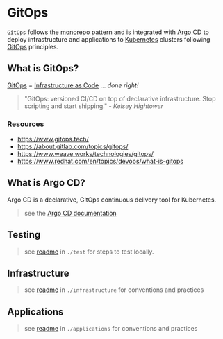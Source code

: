 # GitOps

`GitOps` follows the [monorepo](https://en.wikipedia.org/wiki/Monorepo) pattern and is integrated with [Argo CD](https://argo-cd.readthedocs.io/en/stable/) to deploy infrastructure and applications to [Kubernetes](https://kubernetes.io/) clusters following [GitOps](https://www.gitops.tech/) principles.

## What is GitOps?

[GitOps](https://en.wikipedia.org/wiki/DevOps#GitOps) = [Infrastructure as Code](https://en.wikipedia.org/wiki/Infrastructure_as_code) ... *done right!*

> "GitOps: versioned CI/CD on top of declarative infrastructure. Stop scripting and start shipping."
\- *Kelsey Hightower*

### Resources

* <https://www.gitops.tech/>
* <https://about.gitlab.com/topics/gitops/>
* <https://www.weave.works/technologies/gitops/>
* <https://www.redhat.com/en/topics/devops/what-is-gitops>

## What is Argo CD?

Argo CD is a declarative, GitOps continuous delivery tool for Kubernetes.

> see the [Argo CD documentation](https://argo-cd.readthedocs.io/en/stable/)

## Testing

> see [readme](./test/README.md) in `./test` for steps to test locally.

## Infrastructure

> see [readme](./infrastructure/README.md) in `./infrastructure` for conventions and practices

## Applications

> see [readme](./applications/README.md) in `./applications` for conventions and practices
